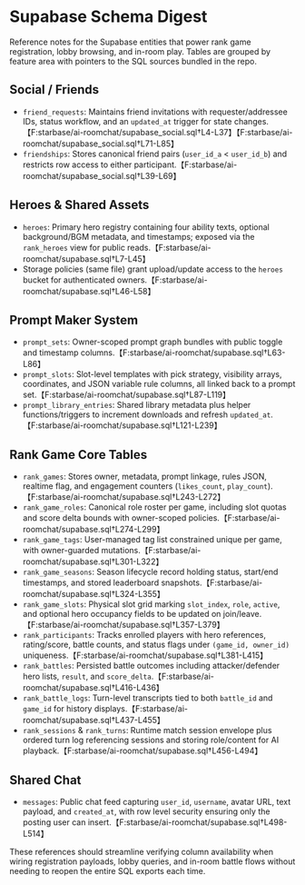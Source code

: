 # Supabase Schema Digest

Reference notes for the Supabase entities that power rank game registration, lobby browsing, and in-room play. Tables are grouped by feature area with pointers to the SQL sources bundled in the repo.

## Social / Friends
- `friend_requests`: Maintains friend invitations with requester/addressee IDs, status workflow, and an `updated_at` trigger for state changes.【F:starbase/ai-roomchat/supabase_social.sql†L4-L37】【F:starbase/ai-roomchat/supabase_social.sql†L71-L85】
- `friendships`: Stores canonical friend pairs (`user_id_a` < `user_id_b`) and restricts row access to either participant.【F:starbase/ai-roomchat/supabase_social.sql†L39-L69】

## Heroes & Shared Assets
- `heroes`: Primary hero registry containing four ability texts, optional background/BGM metadata, and timestamps; exposed via the `rank_heroes` view for public reads.【F:starbase/ai-roomchat/supabase.sql†L7-L45】
- Storage policies (same file) grant upload/update access to the `heroes` bucket for authenticated owners.【F:starbase/ai-roomchat/supabase.sql†L46-L58】

## Prompt Maker System
- `prompt_sets`: Owner-scoped prompt graph bundles with public toggle and timestamp columns.【F:starbase/ai-roomchat/supabase.sql†L63-L86】
- `prompt_slots`: Slot-level templates with pick strategy, visibility arrays, coordinates, and JSON variable rule columns, all linked back to a prompt set.【F:starbase/ai-roomchat/supabase.sql†L87-L119】
- `prompt_library_entries`: Shared library metadata plus helper functions/triggers to increment downloads and refresh `updated_at`.【F:starbase/ai-roomchat/supabase.sql†L121-L239】

## Rank Game Core Tables
- `rank_games`: Stores owner, metadata, prompt linkage, rules JSON, realtime flag, and engagement counters (`likes_count`, `play_count`).【F:starbase/ai-roomchat/supabase.sql†L243-L272】
- `rank_game_roles`: Canonical role roster per game, including slot quotas and score delta bounds with owner-scoped policies.【F:starbase/ai-roomchat/supabase.sql†L274-L299】
- `rank_game_tags`: User-managed tag list constrained unique per game, with owner-guarded mutations.【F:starbase/ai-roomchat/supabase.sql†L301-L322】
- `rank_game_seasons`: Season lifecycle record holding status, start/end timestamps, and stored leaderboard snapshots.【F:starbase/ai-roomchat/supabase.sql†L324-L355】
- `rank_game_slots`: Physical slot grid marking `slot_index`, `role`, `active`, and optional hero occupancy fields to be updated on join/leave.【F:starbase/ai-roomchat/supabase.sql†L357-L379】
- `rank_participants`: Tracks enrolled players with hero references, rating/score, battle counts, and status flags under `(game_id, owner_id)` uniqueness.【F:starbase/ai-roomchat/supabase.sql†L381-L415】
- `rank_battles`: Persisted battle outcomes including attacker/defender hero lists, `result`, and `score_delta`.【F:starbase/ai-roomchat/supabase.sql†L416-L436】
- `rank_battle_logs`: Turn-level transcripts tied to both `battle_id` and `game_id` for history displays.【F:starbase/ai-roomchat/supabase.sql†L437-L455】
- `rank_sessions` & `rank_turns`: Runtime match session envelope plus ordered turn log referencing sessions and storing role/content for AI playback.【F:starbase/ai-roomchat/supabase.sql†L456-L494】

## Shared Chat
- `messages`: Public chat feed capturing `user_id`, `username`, avatar URL, text payload, and `created_at`, with row level security ensuring only the posting user can insert.【F:starbase/ai-roomchat/supabase.sql†L498-L514】

These references should streamline verifying column availability when wiring registration payloads, lobby queries, and in-room battle flows without needing to reopen the entire SQL exports each time.
